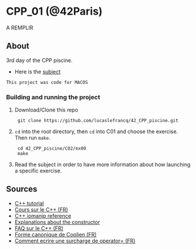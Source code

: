 # CPP_01 (@42Paris)

A REMPLIR

## About

3rd day of the CPP piscine.

- Here is the [subject][1]

`This project was code for MACOS`

### Building and running the project

1. Download/Clone this repo

        git clone https://github.com/lucaslefrancq/42_CPP_piscine.git

2. `cd` into the root directory, then `cd` into C01 and choose the exercise. Then run `make`.

        cd 42_CPP_piscine/C02/ex00
        make

3.  Read the subject in order to have more information about how launching a specific exercise.
    
## Sources

- [C++ tutorial][2]
- [Cours sur le C++ (FR)][3]
- [C++ iomanip reference][4]
- [Explanations about the constructor][5]
- [FAQ sur le C++ (FR)][6]
- [Forme canonique de Coplien (FR)][7]
- [Comment ecrire une surcharge de operator= (FR)][8]

[1]: https://github.com/lucaslefrancq/42_CPP_piscine/blob/main/C00/cpp00.en.subject.pdf
[2]: http://www.cplusplus.com/files/tutorial.pdf
[3]: https://openclassrooms.com/fr/courses/1894236-programmez-avec-le-langage-c/1894377-quest-ce-que-le-c
[4]: http://www.cplusplus.com/reference/iomanip/
[5]: https://isocpp.org/wiki/faq/ctors#init-lists
[6]: https://cpp.developpez.com/faq/cpp/
[7]: https://cpp.developpez.com/cours/cppavance/
[8]: https://cpp.developpez.com/faq/cpp/?page=La-surcharge-d-operateurs#Comment-ecrire-un-operateur-d-affectation-correct